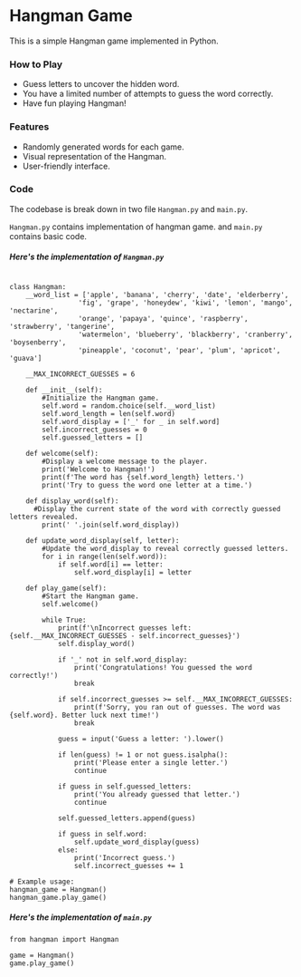 # Hangman Game

This is a simple Hangman game implemented in Python. 

### How to Play

- Guess letters to uncover the hidden word.
- You have a limited number of attempts to guess the word correctly.
- Have fun playing Hangman!

### Features

- Randomly generated words for each game.
- Visual representation of the Hangman.
- User-friendly interface.

### Code

The codebase is break down in two file `Hangman.py` and `main.py`.

`Hangman.py` contains implementation of hangman game.
and `main.py` contains basic code.


##### Here's the implementation of `Hangman.py`

```import random

class Hangman:
    __word_list = ['apple', 'banana', 'cherry', 'date', 'elderberry',
                 'fig', 'grape', 'honeydew', 'kiwi', 'lemon', 'mango', 'nectarine',
                 'orange', 'papaya', 'quince', 'raspberry', 'strawberry', 'tangerine',
                 'watermelon', 'blueberry', 'blackberry', 'cranberry', 'boysenberry',
                 'pineapple', 'coconut', 'pear', 'plum', 'apricot', 'guava']

    __MAX_INCORRECT_GUESSES = 6

    def __init__(self):
        #Initialize the Hangman game.
        self.word = random.choice(self.__word_list)
        self.word_length = len(self.word)
        self.word_display = ['_' for _ in self.word]
        self.incorrect_guesses = 0
        self.guessed_letters = []

    def welcome(self):
        #Display a welcome message to the player.
        print('Welcome to Hangman!')
        print(f'The word has {self.word_length} letters.')
        print('Try to guess the word one letter at a time.')

    def display_word(self):
      #Display the current state of the word with correctly guessed letters revealed.
        print(' '.join(self.word_display))

    def update_word_display(self, letter):
        #Update the word_display to reveal correctly guessed letters.
        for i in range(len(self.word)):
            if self.word[i] == letter:
                self.word_display[i] = letter

    def play_game(self):
        #Start the Hangman game.
        self.welcome()

        while True:
            print(f'\nIncorrect guesses left: {self.__MAX_INCORRECT_GUESSES - self.incorrect_guesses}')
            self.display_word()

            if '_' not in self.word_display:
                print('Congratulations! You guessed the word correctly!')
                break

            if self.incorrect_guesses >= self.__MAX_INCORRECT_GUESSES:
                print(f'Sorry, you ran out of guesses. The word was {self.word}. Better luck next time!')
                break

            guess = input('Guess a letter: ').lower()

            if len(guess) != 1 or not guess.isalpha():
                print('Please enter a single letter.')
                continue

            if guess in self.guessed_letters:
                print('You already guessed that letter.')
                continue

            self.guessed_letters.append(guess)

            if guess in self.word:
                self.update_word_display(guess)
            else:
                print('Incorrect guess.')
                self.incorrect_guesses += 1

# Example usage:
hangman_game = Hangman()
hangman_game.play_game()

 ```


##### Here's the implementation of `main.py`

```
from hangman import Hangman

game = Hangman()
game.play_game()
```
